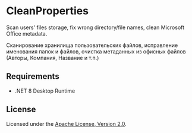 # CleanProperties

Scan users' files storage,
fix wrong directory/file names,
clean Microsoft Office metadata.

Сканирование хранилища пользовательских файлов,
исправление именования папок и файлов,
очистка метаданных из офисных файлов (Авторы, Компания, Название и т.п.)

## Requirements

- .NET 8 Desktop Runtime

## License

Licensed under the [Apache License, Version 2.0].

[Apache License, Version 2.0]: LICENSE
